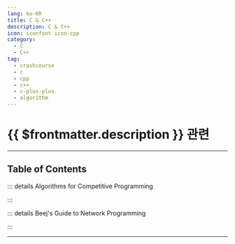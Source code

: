 ```yaml
---
lang: ko-KR
title: C & C++
description: C & C++
icon: iconfont icon-cpp
category:
  - C
  - C++
tag: 
  - crashcourse
  - c
  - cpp
  - c++
  - c-plus-plus
  - algorithm
---
```


# {{ $frontmatter.description }} 관련


<ShieldsGroup logos="youtube,cplusplus"/>

---

## Table of Contents

::: details Algorithms for Competitive Programming

<ToCLocal basePath="/cpp/algorithm-for-competitive-programming" />

:::

::: details Beej's Guide to Network Programming

<ToCLocal basePath="/cpp/beejs-guide-to-network-programming" />

:::

---
